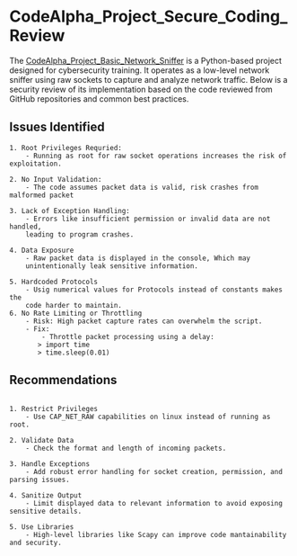 # CodeAlpha_Project_Secure_Coding_Review

The [CodeAlpha_Project_Basic_Network_Sniffer](https://github.com/SilentCoder4/CodeAlpha_Project_Basic_Network_Sniffer) is a Python-based project designed for cybersecurity training. It operates as a low-level network sniffer using raw sockets to capture and analyze network traffic. Below is a security review of its implementation based on the code reviewed from GitHub repositories and common best practices.

## Issues Identified
```
1. Root Privileges Requried:
    - Running as root for raw socket operations increases the risk of exploitation.

2. No Input Validation:
    - The code assumes packet data is valid, risk crashes from malformed packet

3. Lack of Exception Handling:
    - Errors like insufficient permission or invalid data are not handled,
    leading to program crashes.

4. Data Exposure
    - Raw packet data is displayed in the console, Which may
    unintentionally leak sensitive information.

5. Hardcoded Protocols
    - Usig numerical values for Protocols instead of constants makes the
    code harder to maintain.
6. No Rate Limiting or Throttling
    - Risk: High packet capture rates can overwhelm the script.
    - Fix:
        - Throttle packet processing using a delay:
       > import time
       > time.sleep(0.01)
```
## Recommendations
```

1. Restrict Privileges
    - Use CAP_NET_RAW capabilities on linux instead of running as root.

2. Validate Data
    - Check the format and length of incoming packets.

3. Handle Exceptions
    - Add robust error handling for socket creation, permission, and parsing issues.

4. Sanitize Output
    - Limit displayed data to relevant information to avoid exposing sensitive details.
    
5. Use Libraries
    - High-level libraries like Scapy can improve code mantainability and security.
```